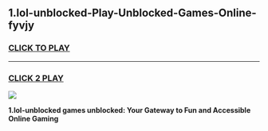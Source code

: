 
## 1.lol-unblocked-Play-Unblocked-Games-Online-fyvjy
<h3>
<a href="https://premium76.site?title=1.lol-unblocked&ref=25A">CLICK TO PLAY</a></h3>
<hr>

<h3>
<a href="https://premium76.site?title=1.lol-unblocked&ref=25A">CLICK 2 PLAY</a>
  
</h3>

<a href="https://premium76.site?title=1.lol-unblocked&ref=25A"><img src="https://clearcache.store/games.png"></a>


**1.lol-unblocked games unblocked: Your Gateway to Fun and Accessible Online Gaming**
